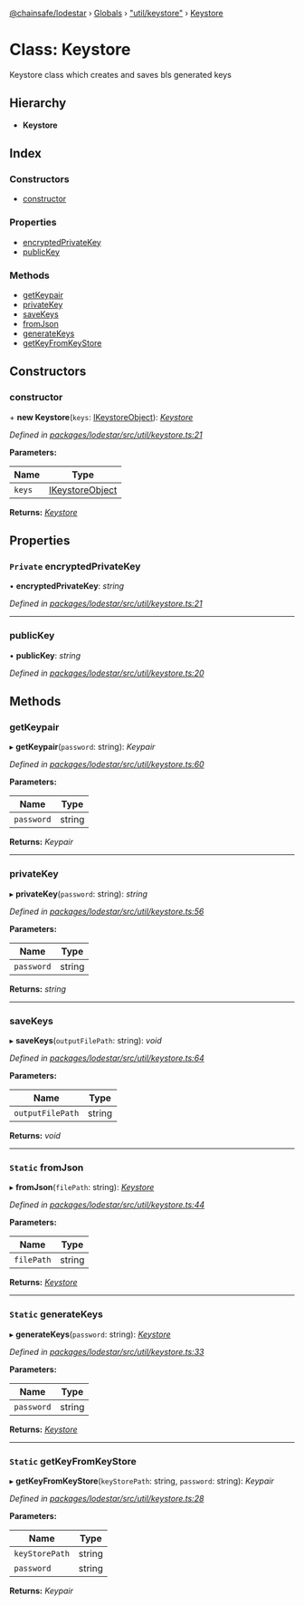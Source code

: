 [@chainsafe/lodestar](../README.md) › [Globals](../globals.md) › ["util/keystore"](../modules/_util_keystore_.md) › [Keystore](_util_keystore_.keystore.md)

# Class: Keystore

Keystore class which creates and saves bls generated keys

## Hierarchy

* **Keystore**

## Index

### Constructors

* [constructor](_util_keystore_.keystore.md#constructor)

### Properties

* [encryptedPrivateKey](_util_keystore_.keystore.md#private-encryptedprivatekey)
* [publicKey](_util_keystore_.keystore.md#publickey)

### Methods

* [getKeypair](_util_keystore_.keystore.md#getkeypair)
* [privateKey](_util_keystore_.keystore.md#privatekey)
* [saveKeys](_util_keystore_.keystore.md#savekeys)
* [fromJson](_util_keystore_.keystore.md#static-fromjson)
* [generateKeys](_util_keystore_.keystore.md#static-generatekeys)
* [getKeyFromKeyStore](_util_keystore_.keystore.md#static-getkeyfromkeystore)

## Constructors

###  constructor

\+ **new Keystore**(`keys`: [IKeystoreObject](../interfaces/_util_keystore_.ikeystoreobject.md)): *[Keystore](_util_keystore_.keystore.md)*

*Defined in [packages/lodestar/src/util/keystore.ts:21](https://github.com/ChainSafe/lodestar/blob/905cc824b/packages/lodestar/src/util/keystore.ts#L21)*

**Parameters:**

Name | Type |
------ | ------ |
`keys` | [IKeystoreObject](../interfaces/_util_keystore_.ikeystoreobject.md) |

**Returns:** *[Keystore](_util_keystore_.keystore.md)*

## Properties

### `Private` encryptedPrivateKey

• **encryptedPrivateKey**: *string*

*Defined in [packages/lodestar/src/util/keystore.ts:21](https://github.com/ChainSafe/lodestar/blob/905cc824b/packages/lodestar/src/util/keystore.ts#L21)*

___

###  publicKey

• **publicKey**: *string*

*Defined in [packages/lodestar/src/util/keystore.ts:20](https://github.com/ChainSafe/lodestar/blob/905cc824b/packages/lodestar/src/util/keystore.ts#L20)*

## Methods

###  getKeypair

▸ **getKeypair**(`password`: string): *Keypair*

*Defined in [packages/lodestar/src/util/keystore.ts:60](https://github.com/ChainSafe/lodestar/blob/905cc824b/packages/lodestar/src/util/keystore.ts#L60)*

**Parameters:**

Name | Type |
------ | ------ |
`password` | string |

**Returns:** *Keypair*

___

###  privateKey

▸ **privateKey**(`password`: string): *string*

*Defined in [packages/lodestar/src/util/keystore.ts:56](https://github.com/ChainSafe/lodestar/blob/905cc824b/packages/lodestar/src/util/keystore.ts#L56)*

**Parameters:**

Name | Type |
------ | ------ |
`password` | string |

**Returns:** *string*

___

###  saveKeys

▸ **saveKeys**(`outputFilePath`: string): *void*

*Defined in [packages/lodestar/src/util/keystore.ts:64](https://github.com/ChainSafe/lodestar/blob/905cc824b/packages/lodestar/src/util/keystore.ts#L64)*

**Parameters:**

Name | Type |
------ | ------ |
`outputFilePath` | string |

**Returns:** *void*

___

### `Static` fromJson

▸ **fromJson**(`filePath`: string): *[Keystore](_util_keystore_.keystore.md)*

*Defined in [packages/lodestar/src/util/keystore.ts:44](https://github.com/ChainSafe/lodestar/blob/905cc824b/packages/lodestar/src/util/keystore.ts#L44)*

**Parameters:**

Name | Type |
------ | ------ |
`filePath` | string |

**Returns:** *[Keystore](_util_keystore_.keystore.md)*

___

### `Static` generateKeys

▸ **generateKeys**(`password`: string): *[Keystore](_util_keystore_.keystore.md)*

*Defined in [packages/lodestar/src/util/keystore.ts:33](https://github.com/ChainSafe/lodestar/blob/905cc824b/packages/lodestar/src/util/keystore.ts#L33)*

**Parameters:**

Name | Type |
------ | ------ |
`password` | string |

**Returns:** *[Keystore](_util_keystore_.keystore.md)*

___

### `Static` getKeyFromKeyStore

▸ **getKeyFromKeyStore**(`keyStorePath`: string, `password`: string): *Keypair*

*Defined in [packages/lodestar/src/util/keystore.ts:28](https://github.com/ChainSafe/lodestar/blob/905cc824b/packages/lodestar/src/util/keystore.ts#L28)*

**Parameters:**

Name | Type |
------ | ------ |
`keyStorePath` | string |
`password` | string |

**Returns:** *Keypair*
